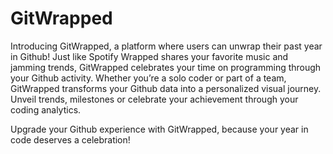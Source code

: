 # GitWrapped
Introducing GitWrapped, a platform where users can unwrap their past year in Github! Just like Spotify Wrapped shares your favorite music and jamming trends, GitWrapped celebrates your time on programming through your Github activity. Whether you’re a solo coder or part of a team, GitWrapped transforms your Github data into a personalized visual journey. Unveil trends, milestones or celebrate your achievement through your coding analytics. 

Upgrade your Github experience with GitWrapped, because your year in code deserves a celebration!
